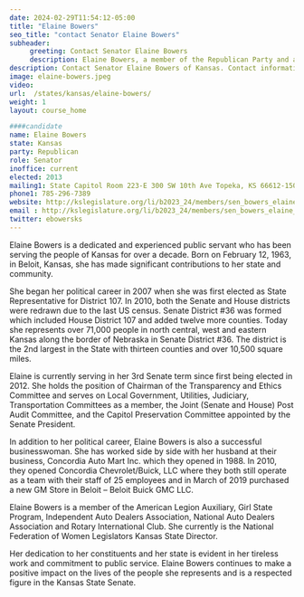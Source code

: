 ```yaml
---
date: 2024-02-29T11:54:12-05:00
title: "Elaine Bowers"
seo_title: "contact Senator Elaine Bowers"
subheader:
     greeting: Contact Senator Elaine Bowers
     description: Elaine Bowers, a member of the Republican Party and an American politician, serves in the Kansas State Senate, representing District 36. She assumed office on January 14, 2013.
description: Contact Senator Elaine Bowers of Kansas. Contact information for Elaine Bowers includes email address, phone number, and mailing address.
image: elaine-bowers.jpeg
video:
url:  /states/kansas/elaine-bowers/
weight: 1
layout: course_home

####candidate
name: Elaine Bowers
state: Kansas
party: Republican
role: Senator
inoffice: current
elected: 2013
mailing1: State Capitol Room 223-E 300 SW 10th Ave Topeka, KS 66612-1504
phone1: 785-296-7389
website: http://kslegislature.org/li/b2023_24/members/sen_bowers_elaine_1/
email : http://kslegislature.org/li/b2023_24/members/sen_bowers_elaine_1/
twitter: ebowersks
---
```


Elaine Bowers is a dedicated and experienced public servant who has been serving the people of Kansas for over a decade. Born on February 12, 1963, in Beloit, Kansas, she has made significant contributions to her state and community.

She began her political career in 2007 when she was first elected as State Representative for District 107. In 2010, both the Senate and House districts were redrawn due to the last US census. Senate District #36 was formed which included House District 107 and added twelve more counties. Today she represents over 71,000 people in north central, west and eastern Kansas along the border of Nebraska in Senate District #36. The district is the 2nd largest in the State with thirteen counties and over 10,500 square miles.

Elaine is currently serving in her 3rd Senate term since first being elected in 2012. She holds the position of Chairman of the Transparency and Ethics Committee and serves on Local Government, Utilities, Judiciary, Transportation Committees as a member, the Joint (Senate and House) Post Audit Committee, and the Capitol Preservation Committee appointed by the Senate President.

In addition to her political career, Elaine Bowers is also a successful businesswoman. She has worked side by side with her husband at their business, Concordia Auto Mart Inc. which they opened in 1988. In 2010, they opened Concordia Chevrolet/Buick, LLC where they both still operate as a team with their staff of 25 employees and in March of 2019 purchased a new GM Store in Beloit – Beloit Buick GMC LLC.

Elaine Bowers is a member of the American Legion Auxiliary, Girl State Program, Independent Auto Dealers Association, National Auto Dealers Association and Rotary International Club. She currently is the National Federation of Women Legislators Kansas State Director.

Her dedication to her constituents and her state is evident in her tireless work and commitment to public service. Elaine Bowers continues to make a positive impact on the lives of the people she represents and is a respected figure in the Kansas State Senate.
